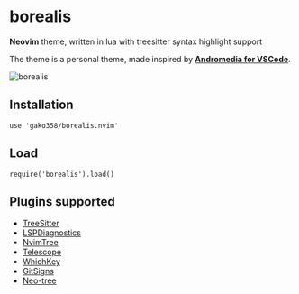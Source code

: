 # borealis
**Neovim** theme, written in lua with treesitter syntax highlight support

The theme is a personal theme, made inspired by **[Andromedia for VSCode](https://github.com/EliverLara/Andromeda)**.

![borealis](https://github.com/Gako358/Dotfiles/blob/main/Pictures/Images/neovim.png)

## Installation
```
use 'gako358/borealis.nvim'
```

## Load
```
require('borealis').load()
```

## Plugins supported
  + [TreeSitter](https://github.com/nvim-treesitter/nvim-treesitter)
  + [LSPDiagnostics](https://neovim.io/doc/user/lsp.html)
  + [NvimTree](https://github.com/kyazdani42/nvim-tree.lua)
  + [Telescope](https://github.com/nvim-telescope/telescope.nvim)
  + [WhichKey](https://github.com/folke/which-key.nvim)
  + [GitSigns](https://github.com/lewis6991/gitsigns.nvim)
  + [Neo-tree](https://github.com/nvim-neo-tree/neo-tree.nvim)
